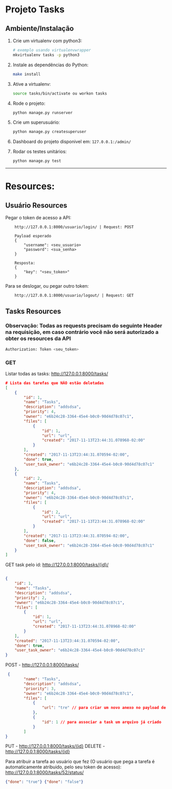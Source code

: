 # Projeto Tasks

## Ambiente/Instalação

1.  Crie um virtualenv com python3:
    ```sh
    # exemplo usando virtualenvwrapper
    mkvirtualenv tasks -p python3
    ```

2. Instale as dependências do Python:
    ```sh
    make install
    ```

3. Ative a virtualenv:
     ```sh
    source tasks/bin/activate ou workon tasks
    ```

4. Rode o projeto:
    ```sh
    python manage.py runserver
    ```

5. Crie um superusuário:
     ```sh
    python manage.py createsuperuser
    ```

6. Dashboard do projeto disponivel em:
    `127.0.0.1:/admin/`
    
7. Rodar os testes unitários:
    ```sh
    python manage.py test
    ```
    
----------------------------------------------------------

# Resources:

## Usuário Resources

Pegar o token de acesso a API:
```
    http://127.0.0.1:8000/usuario/login/ | Request: POST 

    Payload esperado
    {
        "username": <seu_usuario>
        "password": <sua_senha>
    }
    
    Resposta:
    {
        "key": "<seu_token>"
    }
```

Para se deslogar, ou pegar outro token:
```
    http://127.0.0.1:8000/usuario/logout/ | Request: GET 
```

## Tasks Resources

### Observação: Todas as requests precisam do seguinte Header na requisição, em caso contrário você não será autorizado a obter os resources da API

```sh
Authorization: Token <seu_token>
```

### GET

Listar todas as tasks: http://127.0.0.1:8000/tasks/
```json
# Lista das tarefas que NÃO estão deletadas
[
    {
        "id": 1,
        "name": "Tasks",
        "description": "addsdsa",
        "priority": 4,
        "owner": "e6b24c28-3364-45e4-b0c0-90d4d78c07c1",
        "files": [
            {
                "id": 1,
                "url": "url",
                "created": "2017-11-13T23:44:31.078968-02:00"
            }
        ],
        "created": "2017-11-13T23:44:31.070594-02:00",
        "done": true,
        "user_task_owner": "e6b24c28-3364-45e4-b0c0-90d4d78c07c1"
    },
    {
        "id": 2,
        "name": "Tasks",
        "description": "addsdsa",
        "priority": 4,
        "owner": "e6b24c28-3364-45e4-b0c0-90d4d78c07c1",
        "files": [
            {
                "id": 2,
                "url": "url",
                "created": "2017-11-13T23:44:31.078968-02:00"
            }
        ],
        "created": "2017-11-13T23:44:31.070594-02:00",
        "done": false,
        "user_task_owner": "e6b24c28-3364-45e4-b0c0-90d4d78c07c1"
    }
]
```

GET task pelo id: http://127.0.0.1:8000/tasks/{id}/
```json

{
    "id": 1,
    "name": "Tasks",
    "description": "addsdsa",
    "priority": 2,
    "owner": "e6b24c28-3364-45e4-b0c0-90d4d78c07c1",
    "files": [
        {
            "id": 1,
            "url": "url",
            "created": "2017-11-13T23:44:31.078968-02:00"
        }
    ],
    "created": "2017-11-13T23:44:31.070594-02:00",
    "done": true,
    "user_task_owner": "e6b24c28-3364-45e4-b0c0-90d4d78c07c1"
}
```

POST - http://127.0.0.1:8000/tasks/
```json
 {
        "name": "Tasks",
        "description": "addsdsa",
        "priority": 3,
        "owner": "e6b24c28-3364-45e4-b0c0-90d4d78c07c1",
        "files": [
            {
                "url": "tre" // para criar um novo anexo no payload de tasks
            },
            {
                "id": 1 // para associar a task um arquivo já criado
            }
        ]
}
```

PUT - http://127.0.0.1:8000/tasks/{id}
DELETE - http://127.0.0.1:8000/tasks/{id}

Para atribuir a tarefa ao usuário que fez (O usuário que pega a tarefa é automaticamente atribuido, pelo seu token de acesso):
http://127.0.0.1:8000/tasks/52/status/

```json
{"done": "true"} {"done": "false"}
```

   


